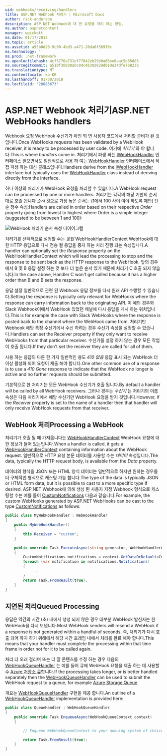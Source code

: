 ```yaml
---
uid: webhooks/receiving/handlers
title: ASP.NET Webhook 처리기 | Microsoft Docs
author: rick-anderson
description: ASP.NET Webhook에 대 한 요청을 처리 하는 방법.
ms.author: aspnetcontent
manager: wpickett
ms.date: 01/17/2012
ms.topic: article
ms.assetid: a55b0d20-9c90-4bd3-a471-20da6f569f0c
ms.technology: ''
ms.prod: .net-framework
ms.openlocfilehash: 4cf5770a731ef77842eb29b0a66ee0aac5d85d85
ms.sourcegitcommit: a510f38930abc84c4b302029d019a34dfe76823b
ms.translationtype: MT
ms.contentlocale: ko-KR
ms.lasthandoff: 01/30/2018
ms.locfileid: "28883673"
---
```

# <a name="aspnet-webhooks-handlers"></a><span data-ttu-id="a03ae-103">ASP.NET Webhook 처리기</span><span class="sxs-lookup"><span data-stu-id="a03ae-103">ASP.NET WebHooks handlers</span></span>

<span data-ttu-id="a03ae-104">Webhook 요청 WebHook 수신기가 확인 되 면 사용자 코드에서 처리할 준비가 된 것입니다.</span><span class="sxs-lookup"><span data-stu-id="a03ae-104">Once WebHooks requests has been validated by a WebHook receiver, it is ready to be processed by user code.</span></span> <span data-ttu-id="a03ae-105">여기에 *처리기* 와 야 합니다.</span><span class="sxs-lookup"><span data-stu-id="a03ae-105">This is where *handlers* come in.</span></span> <span data-ttu-id="a03ae-106">처리기에서 파생 되는 [IWebHookHandler](https://github.com/aspnet/WebHooks/blob/master/src/Microsoft.AspNet.WebHooks.Receivers/WebHooks/WebHookHandler.cs) 인터페이스 얻으면서도 일반적으로 사용 하 여는 [WebHookHandler](https://github.com/aspnet/WebHooks/blob/master/src/Microsoft.AspNet.WebHooks.Receivers/WebHooks/WebHookHandler.cs) 인터페이스에서 직접 파생 하는 대신 클래스입니다.</span><span class="sxs-lookup"><span data-stu-id="a03ae-106">Handlers derive from the [IWebHookHandler](https://github.com/aspnet/WebHooks/blob/master/src/Microsoft.AspNet.WebHooks.Receivers/WebHooks/WebHookHandler.cs) interface but typically uses the [WebHookHandler](https://github.com/aspnet/WebHooks/blob/master/src/Microsoft.AspNet.WebHooks.Receivers/WebHooks/WebHookHandler.cs) class instead of deriving directly from the interface.</span></span>

<span data-ttu-id="a03ae-107">하나 이상의 처리기가 WebHook 요청을 처리할 수 있습니다.</span><span class="sxs-lookup"><span data-stu-id="a03ae-107">A WebHook request can be processed by one or more handlers.</span></span> <span data-ttu-id="a03ae-108">처리기는 각각의 해당 기반의 순서 대로 호출 됩니다 *순서* 것으로 가장 높은 순서는 (1에서 100 사이 여야 하도록 제안) 단순 정수 속성:</span><span class="sxs-lookup"><span data-stu-id="a03ae-108">Handlers are called in order based on their respective *Order* property going from lowest to highest where Order is a simple integer (suggested to be between 1 and 100):</span></span>

![WebHook 처리기 순서 속성 다이어그램](_static/Handlers.png)

<span data-ttu-id="a03ae-110">처리기를 선택적으로 설정할 수는 *응답* WebHookHandlerContext WebHook에 대 한 HTTP 응답으로 다시 전송 될 응답을 중지 하는 처리 진행 되는 속성입니다.</span><span class="sxs-lookup"><span data-stu-id="a03ae-110">A handler can optionally set the *Response* property on the WebHookHandlerContext which will lead the processing to stop and the response to be sent back as the HTTP response to the WebHook.</span></span> <span data-ttu-id="a03ae-111">앞의 경우에서 B 및 B 응답 설정 하는 것 보다 더 높은 순서 있기 때문에 처리기 C 호출 되지 않습니다.</span><span class="sxs-lookup"><span data-stu-id="a03ae-111">In the case above, Handler C won't get called because it has a higher order than B and B sets the response.</span></span>

<span data-ttu-id="a03ae-112">응답 설정 일반적으로 관련 된 Webhook 응답 정보를 다시 원래 API 수행할 수 있습니다.</span><span class="sxs-lookup"><span data-stu-id="a03ae-112">Setting the response is typically only relevant for WebHooks where the response can carry information back to the originating API.</span></span> <span data-ttu-id="a03ae-113">이 예의 경우와 Slack Webhook이에서 WebHook 있었던 채널에 다시 응답을 게시 하는 위치입니다.</span><span class="sxs-lookup"><span data-stu-id="a03ae-113">This is for example the case with Slack WebHooks where the response is posted back to the channel where the WebHook came from.</span></span> <span data-ttu-id="a03ae-114">처리기만 Webhook 해당 특정 수신기에서 수신 하려는 경우 수신기 속성을 설정할 수 있습니다.</span><span class="sxs-lookup"><span data-stu-id="a03ae-114">Handlers can set the Receiver property if they only want to receive WebHooks from that particular receiver.</span></span> <span data-ttu-id="a03ae-115">수신기를 설정 하지 않는 경우 모든 작업이 호출 됩니다.</span><span class="sxs-lookup"><span data-stu-id="a03ae-115">If they don't set the receiver they are called for all of them.</span></span>

<span data-ttu-id="a03ae-116">사용 하는 응답의 다른 한 가지 일반적인 용도 *410 없음* 응답 표시 되는 WebHook 더 이상 활성화 되어 요청이 제출 해야 합니다.</span><span class="sxs-lookup"><span data-stu-id="a03ae-116">One other common use of a response is to use a *410 Gone* response to indicate that the WebHook no longer is active and no further requests should be submitted.</span></span>

<span data-ttu-id="a03ae-117">기본적으로 한 처리기는 모든 WebHook 수신기가 호출 됩니다.</span><span class="sxs-lookup"><span data-stu-id="a03ae-117">By default a handler will be called by all WebHook receivers.</span></span> <span data-ttu-id="a03ae-118">그러나 경우는 *수신기* 는 처리기의 이름 속성은 다음 처리기에서 해당 수신기만 WebHook 요청을 받지 것입니다.</span><span class="sxs-lookup"><span data-stu-id="a03ae-118">However, if the *Receiver* property is set to the name of a handler then that handler will only receive WebHook requests from that receiver.</span></span>

## <a name="processing-a-webhook"></a><span data-ttu-id="a03ae-119">WebHook 처리</span><span class="sxs-lookup"><span data-stu-id="a03ae-119">Processing a WebHook</span></span>

<span data-ttu-id="a03ae-120">처리기가 호출 될 때 가져옵니다는 [WebHookHandlerContext](https://github.com/aspnet/WebHooks/blob/master/src/Microsoft.AspNet.WebHooks.Receivers/WebHooks/WebHookHandlerContext.cs) WebHook 요청에 대 한 정보가 들어 있는입니다.</span><span class="sxs-lookup"><span data-stu-id="a03ae-120">When a handler is called, it gets a [WebHookHandlerContext](https://github.com/aspnet/WebHooks/blob/master/src/Microsoft.AspNet.WebHooks.Receivers/WebHooks/WebHookHandlerContext.cs) containing information about the WebHook request.</span></span> <span data-ttu-id="a03ae-121">일반적으로 HTTP 요청 본문 데이터를 사용할 수는 *데이터* 속성입니다.</span><span class="sxs-lookup"><span data-stu-id="a03ae-121">The data, typically the HTTP request body, is available from the *Data* property.</span></span>

<span data-ttu-id="a03ae-122">데이터의 형식을 JSON 또는 HTML 양식 데이터는 일반적으로 하지만 원하는 경우를 더 구체적인 형식으로 캐스팅 가능 합니다.</span><span class="sxs-lookup"><span data-stu-id="a03ae-122">The type of the data is typically JSON or HTML form data, but it is possible to cast to a more specific type if desired.</span></span> <span data-ttu-id="a03ae-123">ASP.NET Webhook에 의해 생성 된 사용자 지정 Webhook 형식으로 캐스팅할 수는 예를 들어 [CustomNotifications](https://github.com/aspnet/WebHooks/blob/master/src/Microsoft.AspNet.WebHooks.Receivers.Custom/WebHooks/CustomNotifications.cs) 다음과 같습니다.</span><span class="sxs-lookup"><span data-stu-id="a03ae-123">For example, the custom WebHooks generated by ASP.NET WebHooks can be cast to the type [CustomNotifications](https://github.com/aspnet/WebHooks/blob/master/src/Microsoft.AspNet.WebHooks.Receivers.Custom/WebHooks/CustomNotifications.cs) as follows:</span></span>

```csharp
public class MyWebHookHandler : WebHookHandler
{
    public MyWebHookHandler()
    {
        this.Receiver = "custom";
    }

    public override Task ExecuteAsync(string generator, WebHookHandlerContext context)
    {
        CustomNotifications notifications = context.GetDataOrDefault<CustomNotifications>();
        foreach (var notification in notifications.Notifications)
        {
            ...
        }
        return Task.FromResult(true);
    }
}
```

  ## <a name="queued-processing"></a><span data-ttu-id="a03ae-124">지연된 처리</span><span class="sxs-lookup"><span data-stu-id="a03ae-124">Queued Processing</span></span>

<span data-ttu-id="a03ae-125">응답은 약간의 시간 (초) 내에서 생성 되지 않은 경우 대부분 WebHook 발신자는 한 WebHook을 다시 보냅니다.</span><span class="sxs-lookup"><span data-stu-id="a03ae-125">Most WebHook senders will resend a WebHook if a response is not generated within a handful of seconds.</span></span> <span data-ttu-id="a03ae-126">즉, 처리기가 다시 호출 되어 하지 하기 위해에서 해당 시간 프레임 내에서 처리를 완료 해야 합니다.</span><span class="sxs-lookup"><span data-stu-id="a03ae-126">This means that your handler must complete the processing within that time frame in order not for it to be called again.</span></span>

<span data-ttu-id="a03ae-127">처리 더 오래 걸리며 또는 더 잘 콘텐츠를 수정 하는 경우 다음의 [WebHookQueueHandler](https://github.com/aspnet/WebHooks/blob/master/src/Microsoft.AspNet.WebHooks.Receivers/WebHooks/WebHookQueueHandler.cs) 는 예를 들어 큐에 WebHook 요청을 제출 하는 데 사용할 수 [Azure 저장소 큐](https://msdn.microsoft.com/library/azure/dd179353.aspx)합니다.</span><span class="sxs-lookup"><span data-stu-id="a03ae-127">If the processing takes longer, or is better handled separately then the [WebHookQueueHandler](https://github.com/aspnet/WebHooks/blob/master/src/Microsoft.AspNet.WebHooks.Receivers/WebHooks/WebHookQueueHandler.cs) can be used to submit the WebHook request to a queue, for example [Azure Storage Queue](https://msdn.microsoft.com/library/azure/dd179353.aspx).</span></span>

<span data-ttu-id="a03ae-128">개요는 [WebHookQueueHandler](https://github.com/aspnet/WebHooks/blob/master/src/Microsoft.AspNet.WebHooks.Receivers/WebHooks/WebHookQueueHandler.cs) 구현을 제공 합니다.</span><span class="sxs-lookup"><span data-stu-id="a03ae-128">An outline of a [WebHookQueueHandler](https://github.com/aspnet/WebHooks/blob/master/src/Microsoft.AspNet.WebHooks.Receivers/WebHooks/WebHookQueueHandler.cs) implementation is provided here:</span></span>

```csharp
public class QueueHandler : WebHookQueueHandler
{
    public override Task EnqueueAsync(WebHookQueueContext context)
    {

        // Enqueue WebHookQueueContext to your queuing system of choice

        return Task.FromResult(true);
    }
}
```
